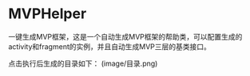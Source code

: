 # MVPHelper
一键生成MVP框架，这是一个自动生成MVP框架的帮助类，可以配置生成的activity和fragment的实例，并且自动生成MVP三层的基类接口。

点击执行后生成的目录如下：
(image/目录.png)
